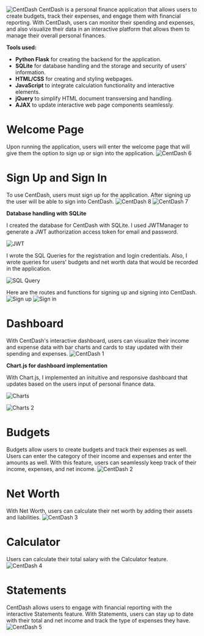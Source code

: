 ![CentDash](https://github.com/Warrenn205/CentDash/assets/122620756/305d649d-3f4f-4c37-a987-9a01fe57a312)
CentDash is a personal finance application that allows users to create budgets, track their expenses, and engage them with financial reporting. With CentDash, users can monitor their spending and expenses, and also visualize their data in an interactive platform that allows them to manage their overall personal finances.

**Tools used:**
- **Python Flask** for creating the backend for the application.
- **SQLite** for database handling and the storage and security of users' information.
- **HTML/CSS** for creating and styling webpages.
- **JavaScript** to integrate calculation functionality and interactive elements.
- **jQuery** to simplify HTML document transversing and handling.
- **AJAX** to update interactive web page components seamlessly.

# Welcome Page
Upon running the application, users will enter the welcome page that will give them the option to sign up or sign into the application.
![CentDash 6](https://github.com/Warrenn205/CentDash/assets/122620756/3312ebd9-ee08-4b86-9559-1a8d8c6fc7be)

# Sign Up and Sign In
To use CentDash, users must sign up for the application. After signing up the user will be able to sign into CentDash.
![CentDash 8](https://github.com/Warrenn205/CentDash/assets/122620756/04795710-f07d-483f-918a-1781212304bb)
![CentDash 7](https://github.com/Warrenn205/CentDash/assets/122620756/61acd744-d73d-4899-8729-a902ab9267cb)

**Database handling with SQLite**

I created the database for CentDash with SQLite. I used JWTManager to generate a JWT authorization access token for email and password. 

![JWT](https://github.com/user-attachments/assets/22dd59f7-5fd6-41d2-9364-cc66d0beeac8)

I wrote the SQL Queries for the registration and login credentials. Also, I wrote queries for users' budgets and net worth data that would be recorded in the application.

![SQL Query](https://github.com/user-attachments/assets/ac296ce6-4f05-4cc8-8965-06115f36f614)

Here are the routes and functions for signing up and signing into CentDash.
![Sign up](https://github.com/user-attachments/assets/e558266f-527d-429f-a079-03016a7f283d)
![Sign in](https://github.com/user-attachments/assets/ae66f312-0d87-4338-a1f6-23a47c804e9c)


# Dashboard
With CentDash's interactive dashboard, users can visualize their income and expense data with bar charts and cards to stay updated with their spending and expenses. 
![CentDash 1](https://github.com/Warrenn205/CentDash/assets/122620756/afb3020d-481c-4073-91e6-d12e453b2176)

**Chart.js for dashboard implementation**

With Chart.js, I implemented an inituitive and responsive dashboard that updates based on the users input of personal finance data.

![Charts ](https://github.com/user-attachments/assets/acc74c92-43d5-43a1-a228-ffc1d6889053)

![Charts 2](https://github.com/user-attachments/assets/d6b18271-3c86-46aa-ac3b-69d0bb70df42)


# Budgets
Budgets allow users to create budgets and track their expenses as well. Users can enter the category of their income and expenses and enter the amounts as well. With this feature, users can seamlessly keep track of their income, expenses, and net income.
![CentDash 2](https://github.com/Warrenn205/CentDash/assets/122620756/d455cb47-1c96-412c-ae31-25f85efcdc68)

# Net Worth
With Net Worth, users can calculate their net worth by adding their assets and liabilities.
![CentDash 3](https://github.com/Warrenn205/CentDash/assets/122620756/4d6771dd-8d4a-4e69-9952-59eb12f748c0)

# Calculator
Users can calculate their total salary with the Calculator feature.
![CentDash 4](https://github.com/Warrenn205/CentDash/assets/122620756/54835a8a-0721-44c8-8ceb-67019b5bb48f)

# Statements
CentDash allows users to engage with financial reporting with the interactive Statements feature. With Statements, users can stay up to date with their total and net income and track the type of expenses they have.
![CentDash 5](https://github.com/Warrenn205/CentDash/assets/122620756/f31635a7-02e2-4850-8805-0ae98a844fa6)
